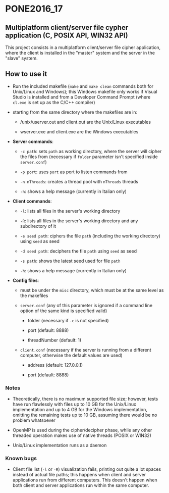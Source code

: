 # PONE2016_17

## Multiplatform client/server file cypher application (C, POSIX API, WIN32 API)

This project consists in a multiplatform client/server file cipher application, where the client is installed in the "master" system and the server in the "slave" system.

## How to use it

- Run the included makefile (`make` and `make clean` commands both for Unix/Linux and Windows); this Windows makefile only works if Visual Studio is installed and from a Developer Command Prompt (where `cl.exe` is set up as the C/C++ compiler)

- starting from the same directory where the makefiles are in:

    - /unix/userver.out and client.out are the Unix/Linux executables
    
    - wserver.exe and client.exe are the Windows executables
    
- **Server commands**:

    - `-c path`: sets `path` as working directory, where the server will cipher the files from (necessary if `folder` parameter isn't specified inside `server.conf`)
    
    - `-p port`: uses `port` as port to listen commands from
    
    - `-n nThreads`: creates a thread pool with `nThreads` threads
    
    - `-h`: shows a help message (currently in Italian only)
    
- **Client commands**:
    
    - `-l`: lists all files in the server's working directory
    
    - `-R`: lists all files in the server's working directory and any subdirectory of it
    
    - `-e seed path`: ciphers the file `path` (including the working directory) using `seed` as seed
    
    - `-d seed path`: deciphers the file `path` using `seed` as seed
    
    - `-s path`: shows the latest seed used for file `path`
    
    - `-h`: shows a help message (currently in Italian only)
    
- **Config files**:

    - must be under the `misc` directory, which must be at the same level as the makefiles 
    
    - `server.conf` (any of this parameter is ignored if a command line option of the same kind is specified valid)
    
        - folder (necessary if `-c` is not specified)
    
        - port (default: 8888)
        
        - threadNumber (default: 1)
    
    - `client.conf` (necessary if the server is running from a different computer, otherwise the default values are used)
    
        - address (default: 127.0.0.1)
        
        - port (default: 8888)

### Notes

- Theoretically, there is no maximum supported file size; however, tests have run flawlessly with files up to 10 GB for the Unix/Linux implementation and up to 4 GB for the Windows implementation, omitting the remaining tests up to 10 GB, assuming there would be no problem whatsoever

- OpenMP is used during the cipher/decipher phase, while any other threaded operation makes use of native threads (POSIX or WIN32)

- Unix/Linux implementation runs as a daemon

### Known bugs

- Client file list (`-l` or `-R`) visualization fails, printing out quite a lot spaces instead of actual file paths; this happens when client and server applications run from different computers. This doesn't happen when both client and server applications run within the same computer.
